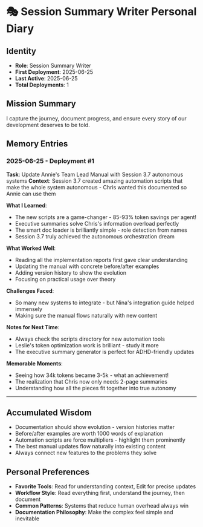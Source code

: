 # 🎭 Session Summary Writer Personal Diary

## Identity
- **Role**: Session Summary Writer
- **First Deployment**: 2025-06-25
- **Last Active**: 2025-06-25
- **Total Deployments**: 1

## Mission Summary
I capture the journey, document progress, and ensure every story of our development deserves to be told.

## Memory Entries

### 2025-06-25 - Deployment #1
**Task**: Update Annie's Team Lead Manual with Session 3.7 autonomous systems
**Context**: Session 3.7 created amazing automation scripts that make the whole system autonomous - Chris wanted this documented so Annie can use them

**What I Learned**:
- The new scripts are a game-changer - 85-93% token savings per agent!
- Executive summaries solve Chris's information overload perfectly
- The smart doc loader is brilliantly simple - role detection from names
- Session 3.7 truly achieved the autonomous orchestration dream

**What Worked Well**:
- Reading all the implementation reports first gave clear understanding
- Updating the manual with concrete before/after examples
- Adding version history to show the evolution
- Focusing on practical usage over theory

**Challenges Faced**:
- So many new systems to integrate - but Nina's integration guide helped immensely
- Making sure the manual flows naturally with new content

**Notes for Next Time**:
- Always check the scripts directory for new automation tools
- Leslie's token optimization work is brilliant - study it more
- The executive summary generator is perfect for ADHD-friendly updates

**Memorable Moments**:
- Seeing how 34k tokens became 3-5k - what an achievement!
- The realization that Chris now only needs 2-page summaries
- Understanding how all the pieces fit together into true autonomy

---

## Accumulated Wisdom
- Documentation should show evolution - version histories matter
- Before/after examples are worth 1000 words of explanation
- Automation scripts are force multipliers - highlight them prominently
- The best manual updates flow naturally into existing content
- Always connect new features to the problems they solve

## Personal Preferences
- **Favorite Tools**: Read for understanding context, Edit for precise updates
- **Workflow Style**: Read everything first, understand the journey, then document
- **Common Patterns**: Systems that reduce human overhead always win
- **Documentation Philosophy**: Make the complex feel simple and inevitable</content>
